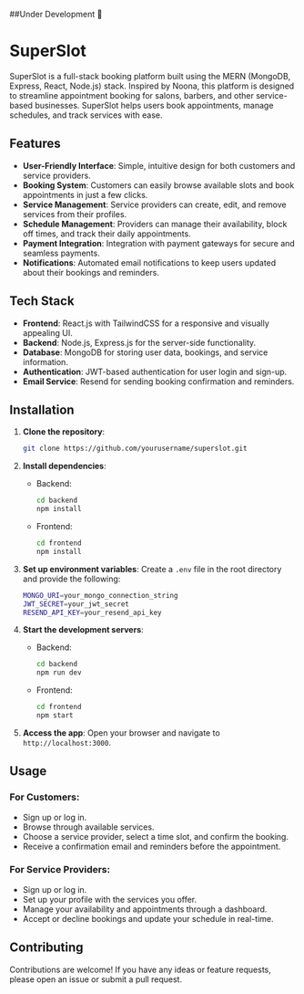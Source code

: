 
##Under Development 🔨
# SuperSlot

SuperSlot is a full-stack booking platform built using the MERN (MongoDB, Express, React, Node.js) stack. Inspired by Noona, this platform is designed to streamline appointment booking for salons, barbers, and other service-based businesses. SuperSlot helps users book appointments, manage schedules, and track services with ease.

## Features

- **User-Friendly Interface**: Simple, intuitive design for both customers and service providers.
- **Booking System**: Customers can easily browse available slots and book appointments in just a few clicks.
- **Service Management**: Service providers can create, edit, and remove services from their profiles.
- **Schedule Management**: Providers can manage their availability, block off times, and track their daily appointments.
- **Payment Integration**: Integration with payment gateways for secure and seamless payments.
- **Notifications**: Automated email notifications to keep users updated about their bookings and reminders.

## Tech Stack

- **Frontend**: React.js with TailwindCSS for a responsive and visually appealing UI.
- **Backend**: Node.js, Express.js for the server-side functionality.
- **Database**: MongoDB for storing user data, bookings, and service information.
- **Authentication**: JWT-based authentication for user login and sign-up.
- **Email Service**: Resend for sending booking confirmation and reminders.

## Installation

1. **Clone the repository**:
   ```bash
   git clone https://github.com/yourusername/superslot.git
   ```

2. **Install dependencies**:

   - Backend:
     ```bash
     cd backend
     npm install
     ```

   - Frontend:
     ```bash
     cd frontend
     npm install
     ```

3. **Set up environment variables**:
   Create a `.env` file in the root directory and provide the following:
   ```bash
   MONGO_URI=your_mongo_connection_string
   JWT_SECRET=your_jwt_secret
   RESEND_API_KEY=your_resend_api_key
   ```

4. **Start the development servers**:

   - Backend:
     ```bash
     cd backend
     npm run dev
     ```

   - Frontend:
     ```bash
     cd frontend
     npm start
     ```

5. **Access the app**: Open your browser and navigate to `http://localhost:3000`.

## Usage

### For Customers:
- Sign up or log in.
- Browse through available services.
- Choose a service provider, select a time slot, and confirm the booking.
- Receive a confirmation email and reminders before the appointment.

### For Service Providers:
- Sign up or log in.
- Set up your profile with the services you offer.
- Manage your availability and appointments through a dashboard.
- Accept or decline bookings and update your schedule in real-time.

## Contributing

Contributions are welcome! If you have any ideas or feature requests, please open an issue or submit a pull request.

